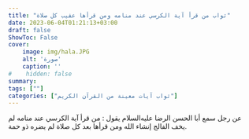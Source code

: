 ```yaml
---
title: "ثواب من قرأ آية الكرسي عند منامه ومن قرأها عقيب كل صلاة"
date: 2023-06-04T01:21:13+03:00
draft: false
ShowToc: False
cover:
    image: img/hala.JPG
    alt: 'صورة'
    caption: ''
#    hidden: false
summary: 
tags: [""]
categories: ["ثواب آيات معينة من القرآن الكريم"]
---
```

عن رجل
سمع أبا الحسن الرضا عليه‌السلام يقول : من قرأ آية الكرسي عند منامه لم
يخف الفالج إنشاء الله ومن قرأها بعد كل صلاة لم يضره ذو حمة.


